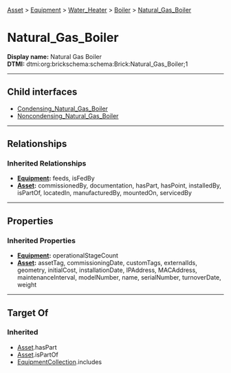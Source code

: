 [Asset](../../../../Asset.md) > [Equipment](../../../Equipment.md) > [Water_Heater](../../Water_Heater.md) > [Boiler](../Boiler.md) > [Natural_Gas_Boiler](#)
# Natural_Gas_Boiler

**Display name:** Natural Gas Boiler<br />
**DTMI:** dtmi:org:brickschema:schema:Brick:Natural_Gas_Boiler;1

---

## Child interfaces
* [Condensing_Natural_Gas_Boiler](Condensing_Natural_Gas_Boiler.md)
* [Noncondensing_Natural_Gas_Boiler](Noncondensing_Natural_Gas_Boiler.md)

---

## Relationships
### Inherited Relationships
* **[Equipment](../../../Equipment.md):** feeds, isFedBy
* **[Asset](../../../../Asset.md):** commissionedBy, documentation, hasPart, hasPoint, installedBy, isPartOf, locatedIn, manufacturedBy, mountedOn, servicedBy

---

## Properties
### Inherited Properties
* **[Equipment](../../../Equipment.md):** operationalStageCount
* **[Asset](../../../../Asset.md):** assetTag, commissioningDate, customTags, externalIds, geometry, initialCost, installationDate, IPAddress, MACAddress, maintenanceInterval, modelNumber, name, serialNumber, turnoverDate, weight

---

## Target Of
### Inherited
* [Asset](../../../../Asset.md).hasPart
* [Asset](../../../../Asset.md).isPartOf
* [EquipmentCollection](../../../../../Collection/AssetCollection/EquipmentCollection/EquipmentCollection.md).includes

